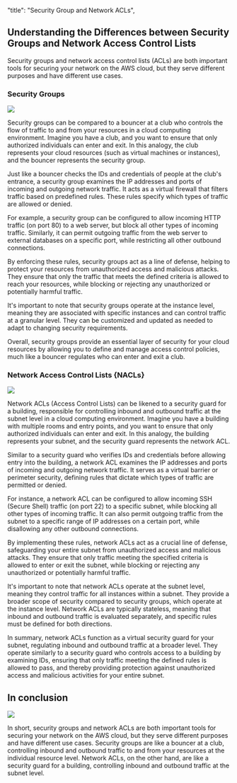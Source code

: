 "title": "Security Group and Network ACLs",

## Understanding the Differences between Security Groups and Network Access Control Lists

Security groups and network access control lists (ACLs) are both important tools for securing your network on the AWS cloud, but they serve different purposes and have different use cases.

### Security Groups

<img src=https://darey-io-nonprod-pbl-projects.s3.eu-west-2.amazonaws.com/practices/aws-networking-implementation/SG.png >

Security groups can be compared to a bouncer at a club who controls the flow of traffic to and from your resources in a cloud computing environment. Imagine you have a club, and you want to ensure that only authorized individuals can enter and exit. In this analogy, the club represents your cloud resources (such as virtual machines or instances), and the bouncer represents the security group.

Just like a bouncer checks the IDs and credentials of people at the club's entrance, a security group examines the IP addresses and ports of incoming and outgoing network traffic. It acts as a virtual firewall that filters traffic based on predefined rules. These rules specify which types of traffic are allowed or denied.

For example, a security group can be configured to allow incoming HTTP traffic (on port 80) to a web server, but block all other types of incoming traffic. Similarly, it can permit outgoing traffic from the web server to external databases on a specific port, while restricting all other outbound connections.

By enforcing these rules, security groups act as a line of defense, helping to protect your resources from unauthorized access and malicious attacks. They ensure that only the traffic that meets the defined criteria is allowed to reach your resources, while blocking or rejecting any unauthorized or potentially harmful traffic.

It's important to note that security groups operate at the instance level, meaning they are associated with specific instances and can control traffic at a granular level. They can be customized and updated as needed to adapt to changing security requirements.

Overall, security groups provide an essential layer of security for your cloud resources by allowing you to define and manage access control policies, much like a bouncer regulates who can enter and exit a club.

### Network Access Control Lists {NACLs}

<img src=https://darey-io-nonprod-pbl-projects.s3.eu-west-2.amazonaws.com/practices/aws-networking-implementation/Nacls.png >

Network ACLs (Access Control Lists) can be likened to a security guard for a building, responsible for controlling inbound and outbound traffic at the subnet level in a cloud computing environment. Imagine you have a building with multiple rooms and entry points, and you want to ensure that only authorized individuals can enter and exit. In this analogy, the building represents your subnet, and the security guard represents the network ACL.

Similar to a security guard who verifies IDs and credentials before allowing entry into the building, a network ACL examines the IP addresses and ports of incoming and outgoing network traffic. It serves as a virtual barrier or perimeter security, defining rules that dictate which types of traffic are permitted or denied.

For instance, a network ACL can be configured to allow incoming SSH (Secure Shell) traffic (on port 22) to a specific subnet, while blocking all other types of incoming traffic. It can also permit outgoing traffic from the subnet to a specific range of IP addresses on a certain port, while disallowing any other outbound connections.

By implementing these rules, network ACLs act as a crucial line of defense, safeguarding your entire subnet from unauthorized access and malicious attacks. They ensure that only traffic meeting the specified criteria is allowed to enter or exit the subnet, while blocking or rejecting any unauthorized or potentially harmful traffic.

It's important to note that network ACLs operate at the subnet level, meaning they control traffic for all instances within a subnet. They provide a broader scope of security compared to security groups, which operate at the instance level. Network ACLs are typically stateless, meaning that inbound and outbound traffic is evaluated separately, and specific rules must be defined for both directions.

In summary, network ACLs function as a virtual security guard for your subnet, regulating inbound and outbound traffic at a broader level. They operate similarly to a security guard who controls access to a building by examining IDs, ensuring that only traffic meeting the defined rules is allowed to pass, and thereby providing protection against unauthorized access and malicious activities for your entire subnet.


## In conclusion 
<img src=https://darey-io-nonprod-pbl-projects.s3.eu-west-2.amazonaws.com/practices/aws-networking-implementation/secure.png >

In short, security groups and network ACLs are both important tools for securing your network on the AWS cloud, but they serve different purposes and have different use cases. Security groups are like a bouncer at a club, controlling inbound and outbound traffic to and from your resources at the individual resource level. Network ACLs, on the other hand, are like a security guard for a building, controlling inbound and outbound traffic at the subnet level.





